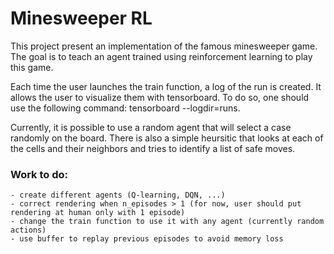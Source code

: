 # Minesweeper RL

This project present an implementation of the famous minesweeper game. The goal is to teach an agent trained using reinforcement learning to play this game.  
  
Each time the user launches the train function, a log of the run is created. It allows the user to visualize them with tensorboard. To do so, one should use the following command: tensorboard --logdir=runs.  
  
Currently, it is possible to use a random agent that will select a case randomly on the board. There is also a simple heursitic that looks at each of the cells and their neighbors and tries to identify a list of safe moves. 

### Work to do:
    - create different agents (Q-learning, DQN, ...)
    - correct rendering when n_episodes > 1 (for now, user should put rendering at human only with 1 episode)
    - change the train function to use it with any agent (currently random actions)
    - use buffer to replay previous episodes to avoid memory loss 